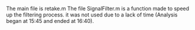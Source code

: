 The main file is retake.m
The file SignalFilter.m is a function made to speed up the filtering process. it was not used due to a lack of time (Analysis began at 15:45 and ended at 16:40).
